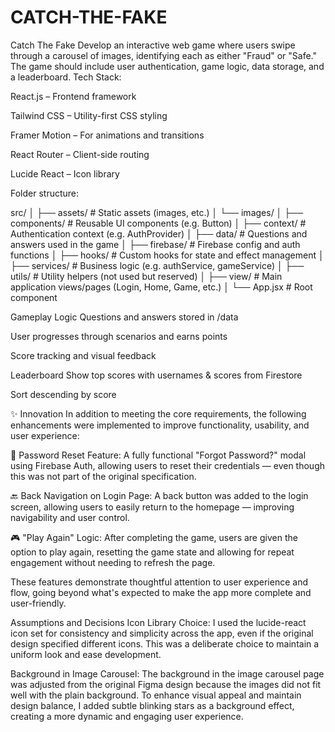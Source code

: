 # CATCH-THE-FAKE
Catch The Fake Develop an interactive web game where users swipe through a carousel of images, identifying each as either "Fraud" or "Safe." The game should include user authentication, game logic, data storage, and a leaderboard.
Tech Stack:

React.js – Frontend framework

Tailwind CSS – Utility-first CSS styling

Framer Motion – For animations and transitions

React Router – Client-side routing

Lucide React – Icon library

Folder structure:

src/ │ ├── assets/ # Static assets (images, etc.) │ └── images/ │ ├── components/ # Reusable UI components (e.g. Button) │ ├── context/ # Authentication context (e.g. AuthProvider) │ ├── data/ # Questions and answers used in the game │ ├── firebase/ # Firebase config and auth functions │ ├── hooks/ # Custom hooks for state and effect management │ ├── services/ # Business logic (e.g. authService, gameService) │ ├── utils/ # Utility helpers (not used but reserved) │ ├── view/ # Main application views/pages (Login, Home, Game, etc.) │ └── App.jsx # Root component

Gameplay Logic Questions and answers stored in /data

User progresses through scenarios and earns points

Score tracking and visual feedback

Leaderboard Show top scores with usernames & scores from Firestore

Sort descending by score

✨ Innovation In addition to meeting the core requirements, the following enhancements were implemented to improve functionality, usability, and user experience:

🔁 Password Reset Feature: A fully functional "Forgot Password?" modal using Firebase Auth, allowing users to reset their credentials — even though this was not part of the original specification.

🔙 Back Navigation on Login Page: A back button was added to the login screen, allowing users to easily return to the homepage — improving navigability and user control.

🎮 "Play Again" Logic: After completing the game, users are given the option to play again, resetting the game state and allowing for repeat engagement without needing to refresh the page.

These features demonstrate thoughtful attention to user experience and flow, going beyond what's expected to make the app more complete and user-friendly.

Assumptions and Decisions Icon Library Choice: I used the lucide-react icon set for consistency and simplicity across the app, even if the original design specified different icons. This was a deliberate choice to maintain a uniform look and ease development.

Background in Image Carousel: The background in the image carousel page was adjusted from the original Figma design because the images did not fit well with the plain background. To enhance visual appeal and maintain design balance, I added subtle blinking stars as a background effect, creating a more dynamic and engaging user experience.
